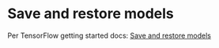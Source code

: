 # Save and restore models

Per TensorFlow getting started docs: [Save and restore models](https://www.tensorflow.org/tutorials/keras/save_and_restore_models)

